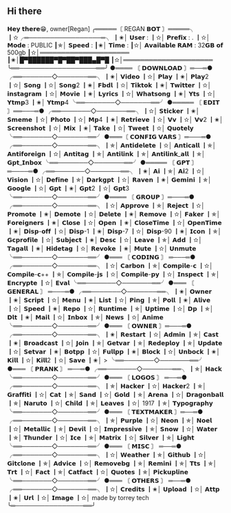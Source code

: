 ## Hi there 
𝗛𝗲𝘆 𝘁𝗵𝗲𝗿𝗲😁, 
owner[Regan]
╭═════〘 REGAN 𝗕𝗢𝗧 〙═════╮
┃✫╭═─────────────────═╮
┃✬│ 𝗨𝘀𝗲𝗿 : 
┃✫│ 𝗣𝗿𝗲𝗳𝗶𝘅 : .
┃✫│ 𝗠𝗼𝗱𝗲 : PUBLIC
┃✯│ 𝗦𝗽𝗲𝗲𝗱 :
┃✬│ 𝗧𝗶𝗺𝗲 : 
┃✫│ 𝗔𝘃𝗮𝗶𝗹𝗮𝗯𝗹𝗲 𝗥𝗔𝗠 : 32𝗚𝗕 𝗼𝗳 500gb
┃✫│═════════════════════
┃✬│█▀██████▀█▀██▀███▄█▀█
┃✫│═════════════════════
╰══──────────────────══╯
●════ 〘 𝗗𝗢𝗪𝗡𝗟𝗢𝗔𝗗 〙═──═●
╭══───────◇───────══╮
┃✬│ 𝗩𝗶𝗱𝗲𝗼
┃✫│ 𝗣𝗹𝗮𝘆
┃✬│ 𝗣𝗹𝗮𝘆2
┃✫│ 𝗦𝗼𝗻𝗴
┃✫│ 𝗦𝗼𝗻𝗴2
┃✬│ 𝗙𝗯𝗱𝗹
┃✫│ 𝗧𝗶𝗸𝘁𝗼𝗸
┃✬│ 𝗧𝘄𝗶𝘁𝘁𝗲𝗿
┃✫│ 𝗶𝗻𝘀𝘁𝗮𝗴𝗿𝗮𝗺
┃✫│ 𝗠𝗼𝘃𝗶𝗲
┃✬│ 𝗟𝘆𝗿𝗶𝗰𝘀
┃✫│ 𝗪𝗵𝗮𝘁𝘀𝗼𝗻𝗴
┃✬│ 𝗬𝘁𝘀
┃✫│ 𝗬𝘁𝗺𝗽3
┃✬│ 𝗬𝘁𝗺𝗽4
╰══───────◇───────══╯
●═════  〘 𝗘𝗗𝗜𝗧 〙══───═●
╭══───────◇───────══╮
┃✫│ 𝗦𝘁𝗶𝗰𝗸𝗲𝗿
┃✬│ 𝗦𝗺𝗲𝗺𝗲
┃✫│ 𝗣𝗵𝗼𝘁𝗼
┃✫│ 𝗠𝗽4
┃✬│ 𝗥𝗲𝘁𝗿𝗶𝗲𝘃𝗲
┃✫│ 𝗩𝘃
┃✫│ 𝗩𝘃2
┃✬│ 𝗦𝗰𝗿𝗲𝗲𝗻𝘀𝗵𝗼𝘁
┃✫│ 𝗠𝗶𝘅
┃✬│ 𝗧𝗮𝗸𝗲
┃✫│ 𝗧𝘄𝗲𝗲𝘁
┃✫│ 𝗤𝘂𝗼𝘁𝗲𝗹𝘆
╰══───────◇───────══╯
●═══〘 𝗖𝗢𝗡𝗙𝗜𝗚 𝗩𝗔𝗥𝗦 〙═───═●
╭══───────◇───────══╮
┃✯│ 𝗔𝗻𝘁𝗶𝗱𝗲𝗹𝗲𝘁𝗲
┃✫│ 𝗔𝗻𝘁𝗶𝗰𝗮𝗹𝗹
┃✯│ 𝗔𝗻𝘁𝗶𝗳𝗼𝗿𝗲𝗶𝗴𝗻
┃✫│ 𝗔𝗻𝘁𝗶𝘁𝗮𝗴
┃✯│ 𝗔𝗻𝘁𝗶𝗹𝗶𝗻𝗸
┃✯│ 𝗔𝗻𝘁𝗶𝗹𝗶𝗻𝗸_𝗮𝗹𝗹
┃✯│ 𝗚𝗽𝘁_𝗜𝗻𝗯𝗼𝘅
╰══───────◇───────══╯
●═════  〘 𝗚𝗣𝗧 〙═────═●
╭══───────◇───────══╮
┃✬│ 𝗔𝗶
┃✯│ 𝗔𝗶2
┃✫│ 𝗩𝗶𝘀𝗶𝗼𝗻
┃✫│ 𝗗𝗲𝗳𝗶𝗻𝗲
┃✯│ 𝗗𝗮𝗿𝗸𝗴𝗽𝘁
┃✫│ 𝗥𝗮𝘃𝗲𝗻
┃✬│ 𝗚𝗲𝗺𝗶𝗻𝗶
┃✯│ 𝗚𝗼𝗼𝗴𝗹𝗲
┃✫│ 𝗚𝗽𝘁
┃✬│ 𝗚𝗽𝘁2
┃✫│ 𝗚𝗽𝘁3
╰══───────◇───────══╯
●════  〘 𝗚𝗥𝗢𝗨𝗣 〙═───═●
╭══───────◇───────══╮
┃✫│ 𝗔𝗽𝗽𝗿𝗼𝘃𝗲
┃✯│ 𝗥𝗲𝗷𝗲𝗰𝘁
┃✫│ 𝗣𝗿𝗼𝗺𝗼𝘁𝗲
┃✬│ 𝗗𝗲𝗺𝗼𝘁𝗲
┃✫│ 𝗗𝗲𝗹𝗲𝘁𝗲
┃✬│ 𝗥𝗲𝗺𝗼𝘃𝗲
┃✫│ 𝗙𝗮𝗸𝗲𝗿
┃✯│ 𝗙𝗼𝗿𝗲𝗶𝗴𝗻𝗲𝗿𝘀
┃✬│ 𝗖𝗹𝗼𝘀𝗲
┃✫│ 𝗢𝗽𝗲𝗻
┃✬│ 𝗖𝗹𝗼𝘀𝗲𝗧𝗶𝗺𝗲
┃✫│ 𝗢𝗽𝗲𝗻𝗧𝗶𝗺𝗲
┃✬│ 𝗗𝗶𝘀𝗽-𝗼𝗳𝗳
┃✫│ 𝗗𝗶𝘀𝗽-1
┃✬│ 𝗗𝗶𝘀𝗽-7
┃✫│ 𝗗𝗶𝘀𝗽-90
┃✬│ 𝗜𝗰𝗼𝗻
┃✯│ 𝗚𝗰𝗽𝗿𝗼𝗳𝗶𝗹𝗲
┃✫│ 𝗦𝘂𝗯𝗷𝗲𝗰𝘁
┃✬│ 𝗗𝗲𝘀𝗰
┃✫│ 𝗟𝗲𝗮𝘃𝗲
┃✯│ 𝗔𝗱𝗱
┃✫│ 𝗧𝗮𝗴𝗮𝗹𝗹
┃✬│ 𝗛𝗶𝗱𝗲𝘁𝗮𝗴
┃✫│ 𝗥𝗲𝘃𝗼𝗸𝗲
┃✬│ 𝗠𝘂𝘁𝗲
┃✫│ 𝗨𝗻𝗺𝘂𝘁𝗲
╰══───────◇───────══╯
●═══  〘 𝗖𝗢𝗗𝗜𝗡𝗚 〙 ═───═●
╭══───────◇───────══╮
┃✫│ 𝗖𝗮𝗿𝗯𝗼𝗻
┃✯│ 𝗖𝗼𝗺𝗽𝗶𝗹𝗲-𝗰
┃✫│ 𝗖𝗼𝗺𝗽𝗶𝗹𝗲-𝗰++
┃✯│ 𝗖𝗼𝗺𝗽𝗶𝗹𝗲-𝗷𝘀
┃✫│ 𝗖𝗼𝗺𝗽𝗶𝗹𝗲-𝗽𝘆
┃✫│ 𝗜𝗻𝘀𝗽𝗲𝗰𝘁
┃✯│ 𝗘𝗻𝗰𝗿𝘆𝗽𝘁𝗲
┃✫│ 𝗘𝘃𝗮𝗹
╰══───────◇───────══╯
●═══  〘 𝗚𝗘𝗡𝗘𝗥𝗔𝗟 〙 ═───═●
╭══───────◇───────══╮
┃✬│ 𝗢𝘄𝗻𝗲𝗿
┃✬│ 𝗦𝗰𝗿𝗶𝗽𝘁
┃✫│ 𝗠𝗲𝗻𝘂
┃✬│ 𝗟𝗶𝘀𝘁
┃✫│ 𝗣𝗶𝗻𝗴
┃✯│ 𝗣𝗼𝗹𝗹
┃✬│ 𝗔𝗹𝗶𝘃𝗲
┃✫│ 𝗦𝗽𝗲𝗲𝗱
┃✬│ 𝗥𝗲𝗽𝗼
┃✫│ 𝗥𝘂𝗻𝘁𝗶𝗺𝗲
┃✯│ 𝗨𝗽𝘁𝗶𝗺𝗲
┃✫│ 𝗗𝗽
┃✯│ 𝗗𝗹𝘁
┃✬│ 𝗠𝗮𝗶𝗹
┃✫│ 𝗜𝗻𝗯𝗼𝘅
┃✯│ 𝗡𝗲𝘄𝘀
┃✫│ 𝗔𝗻𝗶𝗺𝗲
╰══───────◇───────══╯
●═══   〘 𝗢𝗪𝗡𝗘𝗥  〙═───═●
╭══───────◇───────══╮
┃✬│ 𝗥𝗲𝘀𝘁𝗮𝗿𝘁
┃✫│ 𝗔𝗱𝗺𝗶𝗻
┃✯│ 𝗖𝗮𝘀𝘁
┃✬│ 𝗕𝗿𝗼𝗮𝗱𝗰𝗮𝘀𝘁
┃✫│ 𝗝𝗼𝗶𝗻
┃✯│ 𝗚𝗲𝘁𝘃𝗮𝗿
┃✯│ 𝗥𝗲𝗱𝗲𝗽𝗹𝗼𝘆
┃✯│ 𝗨𝗽𝗱𝗮𝘁𝗲
┃✫│ 𝗦𝗲𝘁𝘃𝗮𝗿
┃✬│ 𝗕𝗼𝘁𝗽𝗽
┃✫│ 𝗙𝘂𝗹𝗹𝗽𝗽
┃✬│ 𝗕𝗹𝗼𝗰𝗸
┃✫│ 𝗨𝗻𝗯𝗼𝗰𝗸
┃✬│ 𝗞𝗶𝗹𝗹
┃✫│ 𝗞𝗶𝗹𝗹2
┃✫│ 𝗦𝗮𝘃𝗲
┃✬│ >
╰══───────◇───────══╯
●═══   〘 𝗣𝗥𝗔𝗡𝗞  〙 ═──═●
╭══───────◇───────══╮
┃✯│ 𝗛𝗮𝗰𝗸
╰══───────◇───────══╯
●═══   〘 𝗟𝗢𝗚𝗢𝗦  〙 ═──═●
╭══───────◇───────══╮
┃✯│ 𝗛𝗮𝗰𝗸𝗲𝗿
┃✫│ 𝗛𝗮𝗰𝗸𝗲𝗿2
┃✯│ 𝗚𝗿𝗮𝗳𝗳𝗶𝘁𝗶
┃✫│ 𝗖𝗮𝘁
┃✯│ 𝗦𝗮𝗻𝗱
┃✫│ 𝗚𝗼𝗹𝗱
┃✯│ 𝗔𝗿𝗲𝗻𝗮
┃✫│ 𝗗𝗿𝗮𝗴𝗼𝗻𝗯𝗮𝗹𝗹
┃✯│ 𝗡𝗮𝗿𝘂𝘁𝗼
┃✫│ 𝗖𝗵𝗶𝗹𝗱
┃✯│ 𝗟𝗲𝗮𝘃𝗲𝘀
┃✫│ 1917
┃✯│ 𝗧𝘆𝗽𝗼𝗴𝗿𝗮𝗽𝗵𝘆
╰══───────◇───────══╯
●═══ 〘  𝗧𝗘𝗫𝗧𝗠𝗔𝗞𝗘𝗥  〙═──═●
╭══───────◇───────══╮
┃✯│ 𝗣𝘂𝗿𝗽𝗹𝗲
┃✫│ 𝗡𝗲𝗼𝗻
┃✯│ 𝗡𝗼𝗲𝗹
┃✫│ 𝗠𝗲𝘁𝗮𝗹𝗹𝗶𝗰
┃✯│ 𝗗𝗲𝘃𝗶𝗹
┃✫│ 𝗜𝗺𝗽𝗿𝗲𝘀𝘀𝗶𝘃𝗲
┃✯│ 𝗦𝗻𝗼𝘄
┃✫│ 𝗪𝗮𝘁𝗲𝗿
┃✯│ 𝗧𝗵𝘂𝗻𝗱𝗲𝗿
┃✫│ 𝗜𝗰𝗲
┃✯│ 𝗠𝗮𝘁𝗿𝗶𝘅
┃✫│ 𝗦𝗶𝗹𝘃𝗲𝗿
┃✯│ 𝗟𝗶𝗴𝗵𝘁
╰══───────◇───────══╯
●═══   〘 𝗠𝗜𝗦𝗖  〙 ═──═●
╭══───────◇───────══╮
┃✫│ 𝗪𝗲𝗮𝘁𝗵𝗲𝗿
┃✯│ 𝗚𝗶𝘁𝗵𝘂𝗯
┃✫│ 𝗚𝗶𝘁𝗰𝗹𝗼𝗻𝗲
┃✯│ 𝗔𝗱𝘃𝗶𝗰𝗲
┃✫│ 𝗥𝗲𝗺𝗼𝘃𝗲𝗯𝗴
┃✯│ 𝗥𝗲𝗺𝗶𝗻𝗶
┃✯│ 𝗧𝘁𝘀
┃✯│ 𝗧𝗿𝘁
┃✫│ 𝗙𝗮𝗰𝘁
┃✯│ 𝗖𝗮𝘁𝗳𝗮𝗰𝘁
┃✫│ 𝗤𝘂𝗼𝘁𝗲𝘀
┃✯│ 𝗣𝗶𝗰𝗸𝘂𝗽𝗹𝗶𝗻𝗲
╰══───────◇───────══╯
●═══  〘 𝗢𝗧𝗛𝗘𝗥𝗦  〙 ═──═●
╭══───────◇───────══╮
┃✫│ 𝗖𝗿𝗲𝗱𝗶𝘁𝘀
┃✬│ 𝗨𝗽𝗹𝗼𝗮𝗱
┃✫│ 𝗔𝘁𝘁𝗽
┃✬│ 𝗨𝗿𝗹
┃✫│ 𝗜𝗺𝗮𝗴𝗲
┃✫│ made by torrey tech 
╰═────────────────══╯
